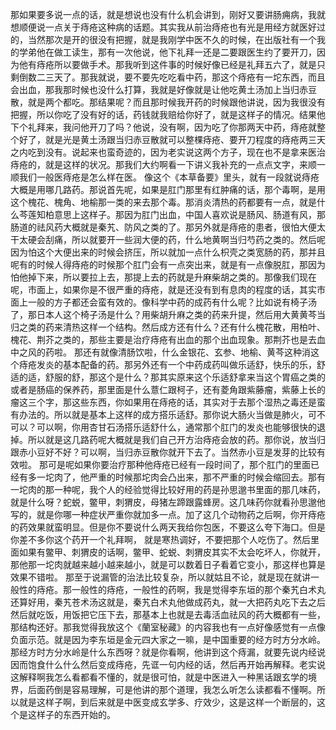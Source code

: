 那如果要多说一点的话，就是想说也没有什么机会讲到，刚好又要讲肠痈病，我就想顺便说一点关于痔疮这种病的话题。其实我从前治痔疮也有光是用经方就医好过的，当然那次是开的很没有把握，就是我刚学中医不久的时候，在出版社有一个我的学弟他在做工读生，那有一次他说，他下礼拜一还是二要跟医生约了要开刀，因为他有痔疮所以要做手术。那我听到这件事的时候好像已经是礼拜五六了，就是只剩倒数二三天了。那我就说，要不要先吃吃看中药，那这个痔疮有一坨东西，而且会出血，那我那时候也没什么打算，我就是好像就是让他吃黄土汤加上当归赤豆散，就是两个都吃。那结果呢？而且那时候我开药的时候跟他讲说，因为我很没有把握，所以你吃了没有好的话，药钱就我赔给你好了，就是这样子的情况。结果他下个礼拜来，我问他开刀了吗？他说，没有啊，因为吃了你那两天中药，痔疮就整个好了，就是光是黄土汤跟当归赤豆散就可以整棵痔疮、要开刀程度的痔疮两三天之内吃到没有。说起来也蛮奇迹的，因为老实说这两个方子，现在也不是拿来医治痔疮的，就是这样的状况。那我们大约啊看一下讲义我补充的一点点文字，来顺一顺我们一般医痔疮是怎么样在医。
像这个《本草备要》里头，就有一段就说痔疮大概是用哪几路药。那说首先呢，如果是肛门那里有红肿痛的话，那个毒啊，是用这个槐花、槐角、地榆那一类的来去那个毒。那消炎清热的药都要有一点，就是什么芩莲知柏意思上这样子。那因为肛门出血，中国人喜欢说是肠风、肠道有风，那肠道的祛风药大概就是秦艽、防风之类的了。那另外就是痔疮的患者，很怕大便太干太硬会刮痛，所以就要开一些润大便的药，什么地黄啊当归芍药之类的。然后呢因为怕这个大便出来的时候会挤压，所以就加一点什么枳壳之类宽肠的药，那并且呢有的时候人得痔疮的时候那个肛门会有一点突出来，就是有一点像脱肛，那因为怕他掉下来，所以要拉上去，那提上去的药就是升麻柴胡之类的。那像我们现在呢，市面上，如果你是不很严重的痔疮，就是还没有到有息肉的程度的话，其实市面上一般的方子都还会蛮有效的。像科学中药的成药有什么呢？比如说有椅子汤了，那日本人这个椅子汤是什么？用柴胡升麻之类的药来升提，然后用大黄黄芩当归之类的药来清热这样一个结构。然后成方还有什么？还有什么槐花散，用柏叶、槐花、荆芥之类的，那些主要是治疗痔疮有出血的那个出血现象。那荆芥也是去血中之风的药啦。
那还有就像清肠饮啦，什么金银花、玄参、地榆、黄芩这种消这个痔疮发炎的基本配备的药。那另外还有一个中药成药叫做乐适舒，快乐的乐，舒适的适，舒服的舒，那这个是什么？那其实原来这个乐适舒拿来当这个胃癌之类的或者是肠癌的保养药，那里面是什么薏仁跟柯子，还有菱角跟紫藤瘤，紫藤上长的瘤这三个字，那这些东西，你如果用在痔疮的话，其实对于去那个湿热之毒还是蛮有办法的。所以就是基本上这样的成方搭乐适舒。那你说大肠火当做是肺火，可不可以？可以啊，你用杏甘石汤搭乐适舒什么，通常那个肛门的发炎也能够很快的退掉。所以就是这几路药呢大概就是我们自己开方治痔疮会放的药。那你说，放当归跟赤小豆好不好？可以啊，当归赤豆散你就开下去了。当然赤小豆是发芽的比较有效啦。
那可是呢如果你要治疗那种他痔疮已经有一段时间了，那个肛门的里面已经有多一坨肉了，他严重的时候那坨肉会凸出来，那不严重的时候会缩回去。那有一坨肉的那一种呢，我个人的经验觉得比较好用的药是孙思邈书里面的那几味药，就是什么呀？蛇蜕，鳖甲，刺猬皮，母猪左蹄跟露蜂房。这几味药你就看孙思邈他写的，就是你哪一种症状严重你就加多一点。加了这几个动物药之后啊，你开痔疮的药效果就蛮明显。但是你不要说什么两天我给你包医，不要这么夸下海口。但是你差不多你这个药开一个礼拜啊， 就是寒热调好，不要把那个人吃伤了。然后里面如果有鳖甲、刺猬皮的话啊，鳖甲、蛇蜕、刺猬皮其实不太会吃坏人，你就开，那他那一坨肉就越来越小越来越小，就是可以数着日子看着它变小，那这样也算是效果不错啦。
那至于说漏管的治法比较复杂，所以就姑且不论，就是现在就讲一般性的痔疮。那一般性的痔疮，一般性的药啊，我是觉得李东垣的那个秦艽白术丸还算好用，秦艽苍术汤这就是，秦艽白术丸他做成药丸，就一大把药丸吃下去之后然后就吃饭，用饭把它压下去，那基本上也就是去毒活血祛风的药大概都有一些，那结构还好。那我觉得我放这个《蘭室秘藏》的内容我也有一点好像感觉有一点像负面示范。就是因为李东垣是金元四大家之一嘛，是中国重要的经方时方分水岭。那经方时方分水岭是什么东西呀？就是你看啊，他讲到这个痔漏，就要先说内经说因而饱食什么什么然后变成痔疮，先诓一句内经的话，然后再开始再解释。老实说这解释啊我怎么看都看不懂的，就是很可怕，就是中医进入一种黑话跟玄学的境界，后面药倒是容易理解，可是他讲的那个道理，我怎么听怎么读都看不懂啊。所以就是这样子啊，到后来就是中医变成玄学多、疗效少，这是这样一个断层的，这个是这样子的东西开始的。
